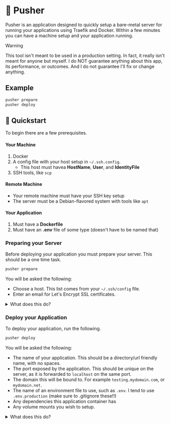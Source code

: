 # 📍 Pusher

Pusher is an application designed to quickly setup a bare-metal server 
for running your applications using Traefik and Docker. Within a few 
minutes you can have a machine setup and your application running.

> [!WARNING]
> This tool isn't meant to be used in a production setting. In fact,
> it really isn't meant for anyone but myself. I do NOT guarantee
> anything about this app, its performance, or outcomes. And I do not
> guarantee I'll fix or change anything.

## Example

```bash
pusher prepare
pusher deploy
```

## 🚀 Quickstart

To begin there are a few prerequisites. 

#### Your Machine

1. Docker
2. A config file with your host setup in `~/.ssh.config`.
    - This host must havea **HostName**, **User**, and **IdentityFile**
3. SSH tools, like `scp`

#### Remote Machine

- Your remote machine must have your SSH key setup 
- The server must be a Debian-flavored system with tools like `apt`

#### Your Application

1. Must have a **Dockerfile**
2. Must have an **.env** file of some type (doesn't have to be named that)

### Preparing your Server

Before deploying your application you must prepare your server. This should
be a one time task.

```bash
pusher prepare
```

You will be asked the following:

- Choose a host. This list comes from your `~/.ssh/config` file.
- Enter an email for Let's Encrypt SSL certificates.

<details>
<summary>What does this do?</summary>

- Updates and upgrades the server's packages
- Installs OS certificates and tools like wget, htop, neovim, and git
- Creates three directories in your user's home directory: `applications`, `services`, and `traefik`
- Sets up Docker
    - Installs Docker
    - Adds your user to the **docker** group
    - Creates two Docker networks: `applications` and `web`
    - Installs [lazydocker](https://github.com/jesseduffield/lazydocker)
- Sets up [Traefik](https://traefik.io)
    - Creates configurations for the Traefik image and config file in `~/traefik`
    - Starts the Traefik container
</details>

### Deploy your Application

To deploy your application, run the following.

```bash
pusher deploy
```

You will be asked the following:

- The name of your application. This should be a directory/url friendly name, with no spaces.
- The port exposed by the application. This should be unique on the server, as it is forwarded to `localhost` on the same port.
- The domain this will be bound to. For example `testing.mydomain.com`, or `mydomain.net`.
- The name of an environment file to use, such as `.env`. I tend to use `.env.production` (make sure to .gitignore these!!)
- Any dependencies this application container has
- Any volume mounts you wish to setup.

<details>
<summary>What does this do?</summary>

- Creates a directory at `~/applications/<app name>`. This is where your Docker compose and env files are copied to.
- If you specified any mounts, those directories will be created on the server if they do not exist.
- A Docker image is built locally into a TAR file, then uploaded to the server.
- The container is launched on the server.
</details>
